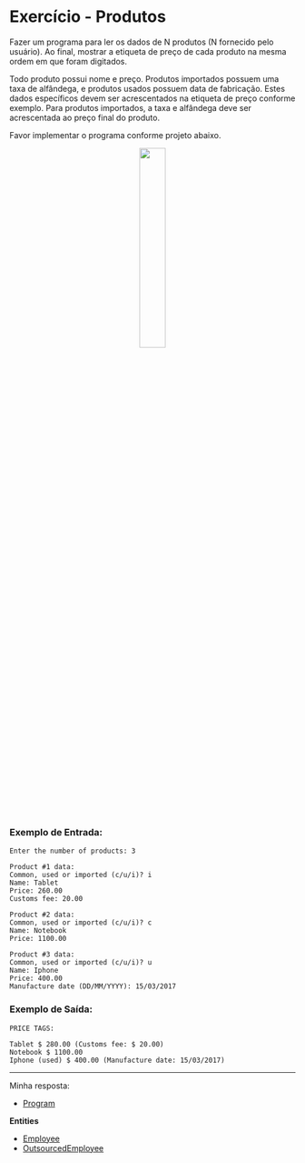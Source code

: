 # Exercício - Produtos

Fazer um programa para ler os dados de N produtos (N fornecido pelo usuário). Ao final, mostrar a etiqueta de preço de cada produto na mesma ordem em que foram digitados.

Todo produto possui nome e preço. Produtos importados possuem uma taxa de alfândega, e produtos usados possuem data de fabricação. Estes dados específicos devem ser acrescentados na etiqueta de preço conforme exemplo. Para produtos importados, a taxa e alfândega deve ser acrescentada ao preço final do produto.

Favor implementar o programa conforme projeto abaixo.

<p align="center">
  <img src="https://github.com/JonathanBarr0s/Udemy-CSharp/assets/132490863/70a930ad-04d0-48c8-8487-be08dd5e1873" width= 30%>
</p>

### Exemplo de Entrada:

```
Enter the number of products: 3

Product #1 data:
Common, used or imported (c/u/i)? i
Name: Tablet
Price: 260.00
Customs fee: 20.00

Product #2 data:
Common, used or imported (c/u/i)? c
Name: Notebook
Price: 1100.00

Product #3 data:
Common, used or imported (c/u/i)? u
Name: Iphone
Price: 400.00
Manufacture date (DD/MM/YYYY): 15/03/2017
```

### Exemplo de Saída:

```
PRICE TAGS:

Tablet $ 280.00 (Customs fee: $ 20.00)
Notebook $ 1100.00
Iphone (used) $ 400.00 (Manufacture date: 15/03/2017)
```

---

Minha resposta:

- [Program](https://github.com/JonathanBarr0s/Udemy-CSharp/blob/main/01.%20Programa%C3%A7%C3%A3o%20Orientada%20a%20Objetos/04.%20Heran%C3%A7a%20e%20Polimorfismo/00.%20Pagamentos/Pagamentos/Pagamentos/Program.cs)

**Entities**
- [Employee](https://github.com/JonathanBarr0s/Udemy-CSharp/blob/main/01.%20Programa%C3%A7%C3%A3o%20Orientada%20a%20Objetos/04.%20Heran%C3%A7a%20e%20Polimorfismo/00.%20Pagamentos/Pagamentos/Pagamentos/Entities/Employee.cs)
- [OutsourcedEmployee](https://github.com/JonathanBarr0s/Udemy-CSharp/blob/main/01.%20Programa%C3%A7%C3%A3o%20Orientada%20a%20Objetos/04.%20Heran%C3%A7a%20e%20Polimorfismo/00.%20Pagamentos/Pagamentos/Pagamentos/Entities/OutSourcedEmployee.cs)